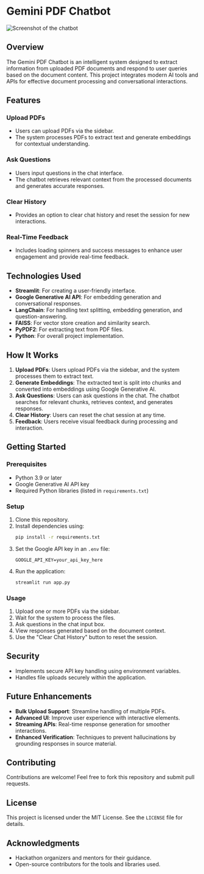 # Gemini PDF Chatbot
![Screenshot of the chatbot](image.png "Screenshot")
## Overview
The Gemini PDF Chatbot is an intelligent system designed to extract information from uploaded PDF documents and respond to user queries based on the document content. This project integrates modern AI tools and APIs for effective document processing and conversational interactions.

## Features

### Upload PDFs
- Users can upload PDFs via the sidebar.
- The system processes PDFs to extract text and generate embeddings for contextual understanding.

### Ask Questions
- Users input questions in the chat interface.
- The chatbot retrieves relevant context from the processed documents and generates accurate responses.

### Clear History
- Provides an option to clear chat history and reset the session for new interactions.

### Real-Time Feedback
- Includes loading spinners and success messages to enhance user engagement and provide real-time feedback.

## Technologies Used
- **Streamlit**: For creating a user-friendly interface.
- **Google Generative AI API**: For embedding generation and conversational responses.
- **LangChain**: For handling text splitting, embedding generation, and question-answering.
- **FAISS**: For vector store creation and similarity search.
- **PyPDF2**: For extracting text from PDF files.
- **Python**: For overall project implementation.

## How It Works
1. **Upload PDFs**: Users upload PDFs via the sidebar, and the system processes them to extract text.
2. **Generate Embeddings**: The extracted text is split into chunks and converted into embeddings using Google Generative AI.
3. **Ask Questions**: Users can ask questions in the chat. The chatbot searches for relevant chunks, retrieves context, and generates responses.
4. **Clear History**: Users can reset the chat session at any time.
5. **Feedback**: Users receive visual feedback during processing and interaction.

## Getting Started

### Prerequisites
- Python 3.9 or later
- Google Generative AI API key
- Required Python libraries (listed in `requirements.txt`)

### Setup
1. Clone this repository.
2. Install dependencies using:
   ```bash
   pip install -r requirements.txt
   ```
3. Set the Google API key in an `.env` file:
   ```
   GOOGLE_API_KEY=your_api_key_here
   ```
4. Run the application:
   ```bash
   streamlit run app.py
   ```

### Usage
1. Upload one or more PDFs via the sidebar.
2. Wait for the system to process the files.
3. Ask questions in the chat input box.
4. View responses generated based on the document context.
5. Use the "Clear Chat History" button to reset the session.

## Security
- Implements secure API key handling using environment variables.
- Handles file uploads securely within the application.

## Future Enhancements
- **Bulk Upload Support**: Streamline handling of multiple PDFs.
- **Advanced UI**: Improve user experience with interactive elements.
- **Streaming APIs**: Real-time response generation for smoother interactions.
- **Enhanced Verification**: Techniques to prevent hallucinations by grounding responses in source material.

## Contributing
Contributions are welcome! Feel free to fork this repository and submit pull requests.

## License
This project is licensed under the MIT License. See the `LICENSE` file for details.

## Acknowledgments
- Hackathon organizers and mentors for their guidance.
- Open-source contributors for the tools and libraries used.

